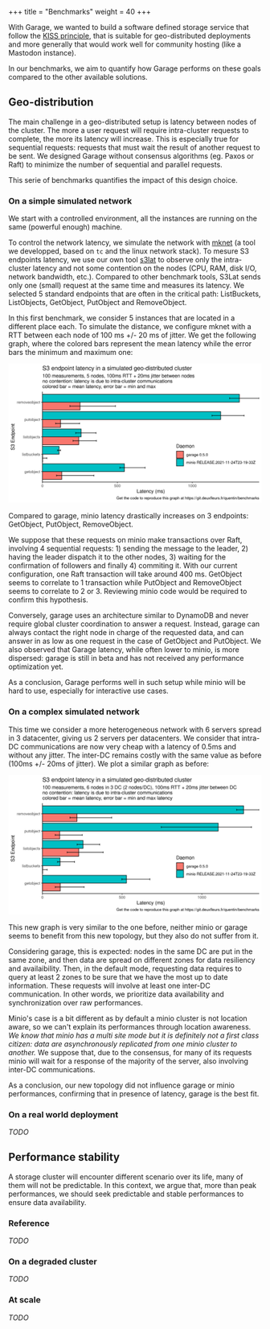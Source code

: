 +++
title = "Benchmarks"
weight = 40
+++

With Garage, we wanted to build a software defined storage service that follow the [KISS principle](https://en.wikipedia.org/wiki/KISS_principle),
 that is suitable for geo-distributed deployments and more generally that would work well for community hosting (like a Mastodon instance).

In our benchmarks, we aim to quantify how Garage performs on these goals compared to the other available solutions.

## Geo-distribution

The main challenge in a geo-distributed setup is latency between nodes of the cluster.
The more a user request will require intra-cluster requests to complete, the more its latency will increase.
This is especially true for sequential requests: requests that must wait the result of another request to be sent.
We designed Garage without consensus algorithms (eg. Paxos or Raft) to minimize the number of sequential and parallel requests.

This serie of benchmarks quantifies the impact of this design choice.

### On a simple simulated network

We start with a controlled environment, all the instances are running on the same (powerful enough) machine.

To control the network latency, we simulate the network with [mknet](https://git.deuxfleurs.fr/trinity-1686a/mknet) (a tool we developped, based on `tc` and the linux network stack).
To mesure S3 endpoints latency, we use our own tool [s3lat](https://git.deuxfleurs.fr/quentin/s3lat/) to observe only the intra-cluster latency and not some contention on the nodes (CPU, RAM, disk I/O, network bandwidth, etc.).
Compared to other benchmark tools, S3Lat sends only one (small) request at the same time and measures its latency.
We selected 5 standard endpoints that are often in the critical path: ListBuckets, ListObjects, GetObject, PutObject and RemoveObject.

In this first benchmark, we consider 5 instances that are located in a different place each. To simulate the distance, we configure mknet with a RTT between each node of 100 ms +/- 20 ms of jitter. We get the following graph, where the colored bars represent the mean latency while the error bars the minimum and maximum one:

![Comparison of endpoints latency for minio and garage](./endpoint-latency.png)

Compared to garage, minio latency drastically increases on 3 endpoints: GetObject, PutObject, RemoveObject.

We suppose that these requests on minio make transactions over Raft, involving 4 sequential requests: 1) sending the message to the leader, 2) having the leader dispatch it to the other nodes, 3) waiting for the confirmation of followers and finally 4) commiting it. With our current configuration, one Raft transaction will take around 400 ms. GetObject seems to correlate to 1 transaction while PutObject and RemoveObject seems to correlate to 2 or 3. Reviewing minio code would be required to confirm this hypothesis.

Conversely, garage uses an architecture similar to DynamoDB and never require global cluster coordination to answer a request.
Instead, garage can always contact the right node in charge of the requested data, and can answer in as low as one request in the case of GetObject and PutObject. We also observed that Garage latency, while often lower to minio, is more dispersed: garage is still in beta and has not received any performance optimization yet.

As a conclusion, Garage performs well in such setup while minio will be hard to use, especially for interactive use cases.

### On a complex simulated network

This time we consider a more heterogeneous network with 6 servers spread in 3 datacenter, giving us 2 servers per datacenters.
We consider that intra-DC communications are now very cheap with a latency of 0.5ms and without any jitter.
The inter-DC remains costly with the same value as before (100ms +/- 20ms of jitter).
We plot a similar graph as before:

![Comparison of endpoints latency for minio and garage with 6  nodes in 3 DC](./endpoint-latency-dc.png)

This new graph is very similar to the one before, neither minio or garage seems to benefit from this new topology, but they also do not suffer from it.

Considering garage, this is expected: nodes in the same DC are put in the same zone, and then data are spread on different zones for data resiliency and availaibility.
Then, in the default mode, requesting data requires to query at least 2 zones to be sure that we have the most up to date information.
These requests will involve at least one inter-DC communication.
In other words, we prioritize data availability and synchronization over raw performances.

Minio's case is a bit different as by default a minio cluster is not location aware, so we can't explain its performances through location awareness.
*We know that minio has a multi site mode but it is definitely not a first class citizen: data are asynchronously replicated from one minio cluster to another.*
We suppose that, due to the consensus, for many of its requests minio will wait for a response of the majority of the server, also involving inter-DC communications.

As a conclusion, our new topology did not influence garage or minio performances, confirming that in presence of latency, garage is the best fit.

### On a real world deployment

*TODO*


## Performance stability

A storage cluster will encounter different scenario over its life, many of them will not be predictable.
In this context, we argue that, more than peak performances, we should seek predictable and stable performances to ensure data availability.

### Reference

*TODO*

### On a degraded cluster

*TODO*

### At scale

*TODO*
